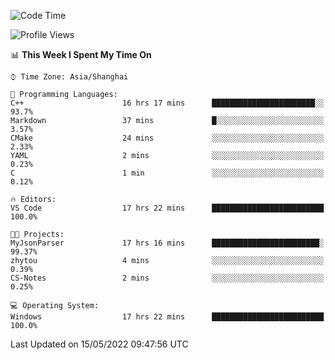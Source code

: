<!--START_SECTION:waka-->
![Code Time](http://img.shields.io/badge/Code%20Time-19%20hrs-blue)

![Profile Views](http://img.shields.io/badge/Profile%20Views-81-blue)

📊 **This Week I Spent My Time On** 

```text
⌚︎ Time Zone: Asia/Shanghai

💬 Programming Languages: 
C++                      16 hrs 17 mins      ███████████████████████░░   93.7% 
Markdown                 37 mins             █░░░░░░░░░░░░░░░░░░░░░░░░   3.57% 
CMake                    24 mins             ░░░░░░░░░░░░░░░░░░░░░░░░░   2.33% 
YAML                     2 mins              ░░░░░░░░░░░░░░░░░░░░░░░░░   0.23% 
C                        1 min               ░░░░░░░░░░░░░░░░░░░░░░░░░   0.12%

🔥 Editors: 
VS Code                  17 hrs 22 mins      █████████████████████████   100.0%

🐱‍💻 Projects: 
MyJsonParser             17 hrs 16 mins      ████████████████████████░   99.37% 
zhytou                   4 mins              ░░░░░░░░░░░░░░░░░░░░░░░░░   0.39% 
CS-Notes                 2 mins              ░░░░░░░░░░░░░░░░░░░░░░░░░   0.25%

💻 Operating System: 
Windows                  17 hrs 22 mins      █████████████████████████   100.0%

```


 Last Updated on 15/05/2022 09:47:56 UTC
<!--END_SECTION:waka-->